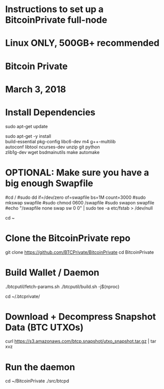 #
# Instructions to set up a BitcoinPrivate full-node
# Linux ONLY, 500GB+ recommended
#
# Bitcoin Private
# March 3, 2018
#

# Install Dependencies
sudo apt-get update 

sudo apt-get -y install \
      build-essential pkg-config libc6-dev m4 g++-multilib \
      autoconf libtool ncurses-dev unzip git python \
      zlib1g-dev wget bsdmainutils make automake

# OPTIONAL: Make sure you have a big enough Swapfile
#cd /
#sudo dd if=/dev/zero of=swapfile bs=1M count=3000
#sudo mkswap swapfile
#sudo chmod 0600 /swapfile
#sudo swapon swapfile
#echo "/swapfile none swap sw 0 0" | sudo tee -a etc/fstab > /dev/null

cd ~

# Clone the BitcoinPrivate repo
git clone https://github.com/BTCPrivate/BitcoinPrivate
cd BitcoinPrivate

# Build Wallet / Daemon
./btcputil/fetch-params.sh
./btcputil/build.sh -j$(nproc)

cd ~/.btcprivate/

# Download + Decompress Snapshot Data (BTC UTXOs)
curl https://s3.amazonaws.com/btcp.snapshot/utxo_snapshot.tar.gz | tar xvz

# Run the daemon
cd ~/BitcoinPrivate
./src/btcpd
